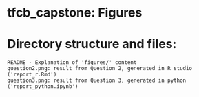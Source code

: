 # tfcb_capstone: Figures
 
# Directory structure and files:
	README - Explanation of 'figures/' content
	question2.png: result from Question 2, generated in R studio ('report_r.Rmd')
	question3.png: result from Question 3, generated in python ('report_python.ipynb')
